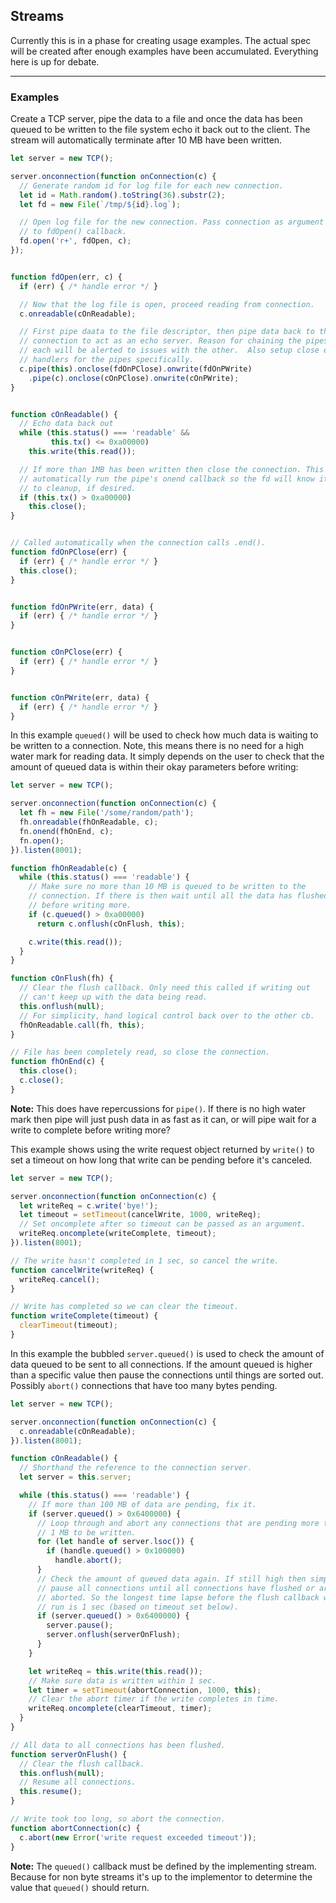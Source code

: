 ## Streams

Currently this is in a phase for creating usage examples. The actual spec will
be created after enough examples have been accumulated. Everything here is up
for debate.


------

### Examples

Create a TCP server, pipe the data to a file and once the data has been queued
to be written to the file system echo it back out to the client. The stream
will automatically terminate after 10 MB have been written.
```javascript
let server = new TCP();

server.onconnection(function onConnection(c) {
  // Generate random id for log file for each new connection.
  let id = Math.random().toString(36).substr(2);
  let fd = new File(`/tmp/${id}.log`);

  // Open log file for the new connection. Pass connection as argument
  // to fdOpen() callback.
  fd.open('r+', fdOpen, c);
});


function fdOpen(err, c) {
  if (err) { /* handle error */ }

  // Now that the log file is open, proceed reading from connection.
  c.onreadable(cOnReadable);

  // First pipe daata to the file descriptor, then pipe data back to the
  // connection to act as an echo server. Reason for chaining the pipes is so
  // each will be alerted to issues with the other.  Also setup close event
  // handlers for the pipes specifically.
  c.pipe(this).onclose(fdOnPClose).onwrite(fdOnPWrite)
    .pipe(c).onclose(cOnPClose).onwrite(cOnPWrite);
}


function cOnReadable() {
  // Echo data back out
  while (this.status() === 'readable' &&
         this.tx() <= 0xa00000)
    this.write(this.read());

  // If more than 1MB has been written then close the connection. This will
  // automatically run the pipe's onend callback so the fd will know it's time
  // to cleanup, if desired.
  if (this.tx() > 0xa00000)
    this.close();
}


// Called automatically when the connection calls .end().
function fdOnPClose(err) {
  if (err) { /* handle error */ }
  this.close();
}


function fdOnPWrite(err, data) {
  if (err) { /* handle error */ }
}


function cOnPClose(err) {
  if (err) { /* handle error */ }
}


function cOnPWrite(err, data) {
  if (err) { /* handle error */ }
}
```


In this example `queued()` will be used to check how much data is waiting to be
written to a connection. Note, this means there is no need for a high water
mark for reading data. It simply depends on the user to check that the amount
of queued data is within their okay parameters before writing:
```javascript
let server = new TCP();

server.onconnection(function onConnection(c) {
  let fh = new File('/some/random/path');
  fh.onreadable(fhOnReadable, c);
  fn.onend(fhOnEnd, c);
  fn.open();
}).listen(8001);

function fhOnReadable(c) {
  while (this.status() === 'readable') {
    // Make sure no more than 10 MB is queued to be written to the
    // connection. If there is then wait until all the data has flushed
    // before writing more.
    if (c.queued() > 0xa00000)
      return c.onflush(cOnFlush, this);

    c.write(this.read());
  }
}

function cOnFlush(fh) {
  // Clear the flush callback. Only need this called if writing out
  // can't keep up with the data being read.
  this.onflush(null);
  // For simplicity, hand logical control back over to the other cb.
  fhOnReadable.call(fh, this);
}

// File has been completely read, so close the connection.
function fhOnEnd(c) {
  this.close();
  c.close();
}
```
**Note:** This does have repercussions for `pipe()`. If there is no high water
mark then pipe will just push data in as fast as it can, or will pipe wait for
a write to complete before writing more?


This example shows using the write request object returned by `write()` to set
a timeout on how long that write can be pending before it's canceled.
```javascript
let server = new TCP();

server.onconnection(function onConnection(c) {
  let writeReq = c.write('bye!');
  let timeout = setTimeout(cancelWrite, 1000, writeReq);
  // Set oncomplete after so timeout can be passed as an argument.
  writeReq.oncomplete(writeComplete, timeout);
}).listen(8001);

// The write hasn't completed in 1 sec, so cancel the write.
function cancelWrite(writeReq) {
  writeReq.cancel();
}

// Write has completed so we can clear the timeout.
function writeComplete(timeout) {
  clearTimeout(timeout);
}
```


In this example the bubbled `server.queued()` is used to check the amount of
data queued to be sent to all connections. If the amount queued is higher than
a specific value then pause the connections until things are sorted out.
Possibly `abort()` connections that have too many bytes pending.
```javascript
let server = new TCP();

server.onconnection(function onConnection(c) {
  c.onreadable(cOnReadable);
}).listen(8001);

function cOnReadable() {
  // Shorthand the reference to the connection server.
  let server = this.server;

  while (this.status() === 'readable') {
    // If more than 100 MB of data are pending, fix it.
    if (server.queued() > 0x6400000) {
      // Loop through and abort any connections that are pending more than
      // 1 MB to be written.
      for (let handle of server.lsoc()) {
        if (handle.queued() > 0x100000)
          handle.abort();
      }
      // Check the amount of queued data again. If still high then simply
      // pause all connections until all connections have flushed or are
      // aborted. So the longest time lapse before the flush callback will
      // run is 1 sec (based on timeout set below).
      if (server.queued() > 0x6400000) {
        server.pause();
        server.onflush(serverOnFlush);
      }
    }

    let writeReq = this.write(this.read());
    // Make sure data is written within 1 sec.
    let timer = setTimeout(abortConnection, 1000, this);
    // Clear the abort timer if the write completes in time.
    writeReq.oncomplete(clearTimeout, timer);
  }
}

// All data to all connections has been flushed.
function serverOnFlush() {
  // Clear the flush callback.
  this.onflush(null);
  // Resume all connections.
  this.resume();
}

// Write took too long, so abort the connection.
function abortConnection(c) {
  c.abort(new Error('write request exceeded timeout'));
}
```
**Note:** The `queued()` callback must be defined by the implementing stream.
Because for non byte streams it's up to the implementor to determine the value
that `queued()` should return.
